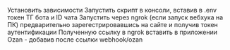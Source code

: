 Установить зависимости
Запустить скрипт в консоли, вставив в .env токен ТГ бота и ID чата
Запустить через ngrok (если запуск вебхука на ПК) предварительно зарегестрировавшись на сайте и получив токен аутентификации
Полученную ссылку в ngrok вставить в приложении Ozan - добавив после ссылки webhook/ozan
